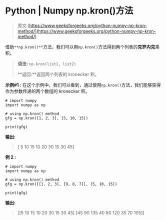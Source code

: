 # Python | Numpy np.kron()方法

> 原文:[https://www.geeksforgeeks.org/python-numpy-np-kron-method/](https://www.geeksforgeeks.org/python-numpy-np-kron-method/)

借助`**np.kron()**`方法，我们可以用`np.kron()`方法得到两个列表的**克罗内克**乘积。

> **语法:** `np.kron(list1, list2)`
> 
> **返回:**返回两个列表的 kronecker 积。

**示例#1 :**
在这个示例中，我们可以看到，通过使用`np.kron()`方法，我们能够获得作为参数传递的两个数组的 kronecker 积。

```
# import numpy
import numpy as np

# using np.kron() method
gfg = np.kron([1, 2, 3], [5, 10, 15])

print(gfg)
```

**输出:**

> [ 5 10 15 10 20 30 15 30 45]

**例 2 :**

```
# import numpy
import numpy as np

# using np.kron() method
gfg = np.kron([[1, 2, 3], [9, 8, 7]], [5, 10, 15])

print(gfg)
```

**输出:**

> [[5 10 15 10 20 30 15 30 45]
> [45 90 135 40 80 120 35 70 105]]